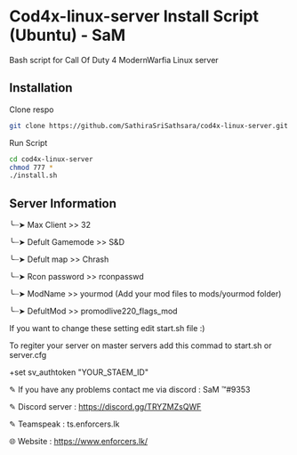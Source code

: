 # Cod4x-linux-server Install Script (Ubuntu) - SaM

Bash script for Call Of Duty 4 ModernWarfia Linux server


## Installation

Clone respo

```bash
git clone https://github.com/SathiraSriSathsara/cod4x-linux-server.git
```

Run Script

```bash
cd cod4x-linux-server
chmod 777 *
./install.sh
```

## Server Information 

╰┈➤ Max Client >> 32

╰┈➤ Defult Gamemode >> S&D

╰┈➤ Defult map >> Chrash

╰┈➤ Rcon password >> rconpasswd

╰┈➤ ModName >> yourmod (Add your mod files to mods/yourmod folder)

╰┈➤ DefultMod >> promodlive220_flags_mod


If you want to change these setting edit start.sh file :)


To regiter your server on master servers add this commad to start.sh or server.cfg

+set sv_authtoken "YOUR_STAEM_ID"


✎ If you have any problems contact me via discord : SaM ™#9353

✎ Discord server : https://discord.gg/TRYZMZsQWF

✎ Teamspeak : ts.enforcers.lk

🌐 Website : https://www.enforcers.lk/






